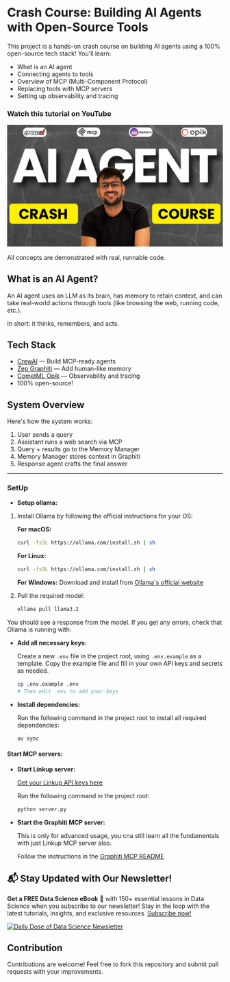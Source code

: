 # Crash Course: Building AI Agents with Open-Source Tools

This project is a hands-on crash course on building AI agents using a 100% open-source tech stack! You'll learn:

- What is an AI agent
- Connecting agents to tools
- Overview of MCP (Multi-Component Protocol)
- Replacing tools with MCP servers
- Setting up observability and tracing

### Watch this tutorial on YouTube
[![Watch this tutorial on YouTube](assets/thumbnail.jpeg)](https://youtu.be/R6sMAZaTCR4)

All concepts are demonstrated with real, runnable code.

## What is an AI Agent?

An AI agent uses an LLM as its brain, has memory to retain context, and can take real-world actions through tools (like browsing the web, running code, etc.).

In short: it thinks, remembers, and acts.

## Tech Stack

- [CrewAI](https://github.com/crewAIInc) — Build MCP-ready agents
- [Zep Graphiti](https://github.com/getzep/graphiti) — Add human-like memory
- [CometML Opik](https://github.com/comet-ml/opik) — Observability and tracing
- 100% open-source!

## System Overview

Here's how the system works:

1. User sends a query
2. Assistant runs a web search via MCP
3. Query + results go to the Memory Manager
4. Memory Manager stores context in Graphiti
5. Response agent crafts the final answer

---

### SetUp

- **Setup ollama:**

1. Install Ollama by following the official instructions for your OS:

   **For macOS:**
   ```bash
   curl -fsSL https://ollama.com/install.sh | sh
   ```

   **For Linux:**
   ```bash
   curl -fsSL https://ollama.com/install.sh | sh
   ```

   **For Windows:**
   Download and install from [Ollama's official website](https://ollama.com/download)

2. Pull the required model:
   ```bash
   ollama pull llama3.2
   ```

You should see a response from the model. If you get any errors, check that Ollama is running with:


- **Add all necessary keys:**
  
  Create a new `.env` file in the project root, using `.env.example` as a template. Copy the example file and fill in your own API keys and secrets as needed.
  
  ```bash
  cp .env.example .env
  # Then edit .env to add your keys
  ```

- **Install dependencies:**
  
  Run the following command in the project root to install all required dependencies:
  
  ```bash
  uv sync
  ```

#### Start MCP servers:

- **Start Linkup server:**

  [Get your Linkup API keys here](https://www.linkup.so/)
  
  Run the following command in the project root:
  
  ```bash
  python server.py
  ```

- **Start the Graphiti MCP server:**
  
  This is only for advanced usage, you cna still learn all the fundamentals with just Linkup MCP server also.

  Follow the instructions in the [Graphiti MCP README](https://github.com/patchy631/ai-engineering-hub/blob/main/graphiti-mcp/README.md)


## 📬 Stay Updated with Our Newsletter!

**Get a FREE Data Science eBook** 📖 with 150+ essential lessons in Data Science when you subscribe to our newsletter! Stay in the loop with the latest tutorials, insights, and exclusive resources. [Subscribe now!](https://join.dailydoseofds.com)

[![Daily Dose of Data Science Newsletter](https://github.com/patchy631/ai-engineering/blob/main/resources/join_ddods.png)](https://join.dailydoseofds.com)

## Contribution

Contributions are welcome! Feel free to fork this repository and submit pull requests with your improvements.
